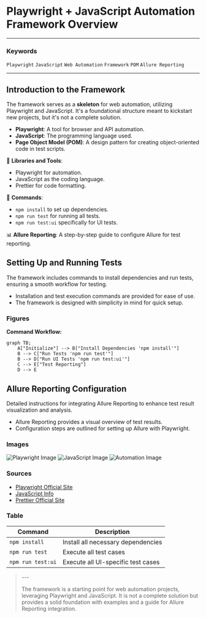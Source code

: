 # Playwright + JavaScript Automation Framework Overview
---

### Keywords
`Playwright` `JavaScript` `Web Automation` `Framework` `POM` `Allure Reporting`

---
## Introduction to the Framework
The framework serves as a **skeleton** for web automation, utilizing Playwright and JavaScript. It's a foundational structure meant to kickstart new projects, but it's not a complete solution.

- **Playwright**: A tool for browser and API automation.
- **JavaScript**: The programming language used.
- **Page Object Model (POM)**: A design pattern for creating object-oriented code in test scripts.

🔧 **Libraries and Tools**:
- Playwright for automation.
- JavaScript as the coding language.
- Prettier for code formatting.

🚀 **Commands**:
- `npm install` to set up dependencies.
- `npm run test` for running all tests.
- `npm run test:ui` specifically for UI tests.

📊 **Allure Reporting**:
A step-by-step guide to configure Allure for test reporting.

<divider>

## Setting Up and Running Tests
The framework includes commands to install dependencies and run tests, ensuring a smooth workflow for testing.

- Installation and test execution commands are provided for ease of use.
- The framework is designed with simplicity in mind for quick setup.

### Figures
**Command Workflow:**
~~~mermaid
graph TB;
    A["Initialize"] --> B["Install Dependencies 'npm install'"]
    B --> C["Run Tests 'npm run test'"]
    B --> D["Run UI Tests 'npm run test:ui'"]
    C --> E["Test Reporting"]
    D --> E
~~~

<divider>

## Allure Reporting Configuration
Detailed instructions for integrating Allure Reporting to enhance test result visualization and analysis.

- Allure Reporting provides a visual overview of test results.
- Configuration steps are outlined for setting up Allure with Playwright.

### Images
![Playwright Image](https://source.unsplash.com/480x320/?playwright)
![JavaScript Image](https://source.unsplash.com/480x320/?javascript)
![Automation Image](https://source.unsplash.com/480x320/?automation)

### Sources
- [Playwright Official Site](https://playwright.dev/)
- [JavaScript Info](https://javascript.info/js)
- [Prettier Official Site](https://prettier.io/)

### Table
| Command | Description |
|---------|-------------|
| `npm install` | Install all necessary dependencies |
| `npm run test` | Execute all test cases |
| `npm run test:ui` | Execute all UI-specific test cases |

<blockquote>
  ---

  The framework is a starting point for web automation projects, leveraging Playwright and JavaScript. It is not a complete solution but provides a solid foundation with examples and a guide for Allure Reporting integration.

  
</blockquote>